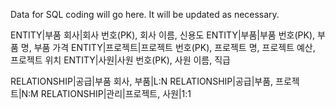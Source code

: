 Data for SQL coding will go here. It will be updated as necessary.

ENTITY|부품 회사|회사 번호(PK), 회사 이름, 신용도
ENTITY|부품|부품 번호(PK), 부품 명, 부품 가격
ENTITY|프로젝트|프로젝트 번호(PK), 프로젝트 명, 프로젝트 예산, 프로젝트 위치
ENTITY|사원|사원 번호(PK), 사원 이름, 직급

RELATIONSHIP|공급|부품 회사, 부품|L:N
RELATIONSHIP|공급|부품, 프로젝트|N:M
RELATIONSHIP|관리|프로젝트, 사원|1:1
